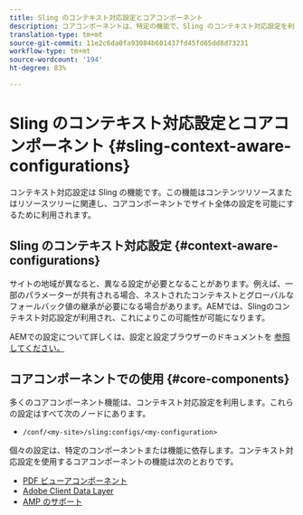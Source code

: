 ```yaml
---
title: Sling のコンテキスト対応設定とコアコンポーネント
description: コアコンポーネントは、特定の機能で、Sling のコンテキスト対応設定を利用します
translation-type: tm+mt
source-git-commit: 11e2c6da0fa93084b601437fd45fd65dd8d73231
workflow-type: tm+mt
source-wordcount: '194'
ht-degree: 83%

---
```



# Sling のコンテキスト対応設定とコアコンポーネント {#sling-context-aware-configurations}

コンテキスト対応設定は Sling の機能です。この機能はコンテンツリソースまたはリソースツリーに関連し、コアコンポーネントでサイト全体の設定を可能にするために利用されます。

## Sling のコンテキスト対応設定 {#context-aware-configurations}

サイトの地域が異なると、異なる設定が必要となることがあります。例えば、一部のパラメーターが共有される場合、ネストされたコンテキストとグローバルなフォールバック値の継承が必要になる場合があります。AEMでは、Slingのコンテキスト対応設定が利用され、これによりこの可能性が可能になります。

AEMでの設定について詳しくは、設定と設定ブラウザーのドキュメントを [参照してください。](https://docs.adobe.com/content/help/en/experience-manager-cloud-service/implementing/developing/configurations.html)

## コアコンポーネントでの使用 {#core-components}

多くのコアコンポーネント機能は、コンテキスト対応設定を利用します。これらの設定はすべて次のノードにあります。

* `/conf/<my-site>/sling:configs/<my-configuration>`

個々の設定は、特定のコンポーネントまたは機能に依存します。コンテキスト対応設定を使用するコアコンポーネントの機能は次のとおりです。

* [PDF ビューアコンポーネント](https://github.com/adobe/aem-core-wcm-components/tree/master/content/src/content/jcr_root/apps/core/wcm/components/pdfviewer/v1/pdfviewer#context-aware-config)
* [Adobe Client Data Layer](/help/developing/data-layer/overview.md#installation-activation)
* [AMP のサポート](https://github.com/adobe/aem-core-wcm-components/tree/master/extensions/amp)
